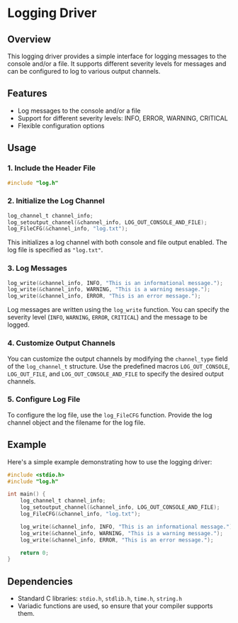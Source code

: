 # Logging Driver

## Overview

This logging driver provides a simple interface for logging messages to the console and/or a file. It supports different severity levels for messages and can be configured to log to various output channels.

## Features

- Log messages to the console and/or a file
- Support for different severity levels: INFO, ERROR, WARNING, CRITICAL
- Flexible configuration options

## Usage

### 1. Include the Header File

```c
#include "log.h"
```

### 2. Initialize the Log Channel

```c
log_channel_t channel_info;
log_setoutput_channel(&channel_info, LOG_OUT_CONSOLE_AND_FILE);
log_FileCFG(&channel_info, "log.txt");
```

This initializes a log channel with both console and file output enabled. The log file is specified as `"log.txt"`.

### 3. Log Messages

```c
log_write(&channel_info, INFO, "This is an informational message.");
log_write(&channel_info, WARNING, "This is a warning message.");
log_write(&channel_info, ERROR, "This is an error message.");
```

Log messages are written using the `log_write` function. You can specify the severity level (`INFO`, `WARNING`, `ERROR`, `CRITICAL`) and the message to be logged.

### 4. Customize Output Channels

You can customize the output channels by modifying the `channel_type` field of the `log_channel_t` structure. Use the predefined macros `LOG_OUT_CONSOLE`, `LOG_OUT_FILE`, and `LOG_OUT_CONSOLE_AND_FILE` to specify the desired output channels.

### 5. Configure Log File

To configure the log file, use the `log_FileCFG` function. Provide the log channel object and the filename for the log file.

## Example

Here's a simple example demonstrating how to use the logging driver:

```c
#include <stdio.h>
#include "log.h"

int main() {
    log_channel_t channel_info;
    log_setoutput_channel(&channel_info, LOG_OUT_CONSOLE_AND_FILE);
    log_FileCFG(&channel_info, "log.txt");

    log_write(&channel_info, INFO, "This is an informational message.");
    log_write(&channel_info, WARNING, "This is a warning message.");
    log_write(&channel_info, ERROR, "This is an error message.");

    return 0;
}
```

## Dependencies

- Standard C libraries: `stdio.h`, `stdlib.h`, `time.h`, `string.h`
- Variadic functions are used, so ensure that your compiler supports them.